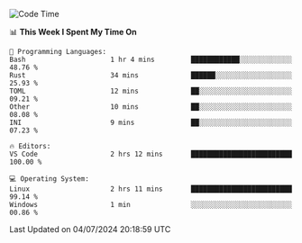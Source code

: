 
<!--START_SECTION:waka-->
![Code Time](http://img.shields.io/badge/Code%20Time-702%20hrs%204%20mins-blue)

📊 **This Week I Spent My Time On** 

```text
💬 Programming Languages: 
Bash                     1 hr 4 mins         ████████████░░░░░░░░░░░░░   48.76 % 
Rust                     34 mins             ██████░░░░░░░░░░░░░░░░░░░   25.93 % 
TOML                     12 mins             ██░░░░░░░░░░░░░░░░░░░░░░░   09.21 % 
Other                    10 mins             ██░░░░░░░░░░░░░░░░░░░░░░░   08.08 % 
INI                      9 mins              ██░░░░░░░░░░░░░░░░░░░░░░░   07.23 % 

🔥 Editors: 
VS Code                  2 hrs 12 mins       █████████████████████████   100.00 % 

💻 Operating System: 
Linux                    2 hrs 11 mins       █████████████████████████   99.14 % 
Windows                  1 min               ░░░░░░░░░░░░░░░░░░░░░░░░░   00.86 % 
```


 Last Updated on 04/07/2024 20:18:59 UTC
<!--END_SECTION:waka-->
